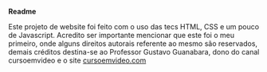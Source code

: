 <b>Readme</b>
    
Este projeto de website foi feito com o uso das tecs HTML, CSS e um pouco de Javascript. Acredito ser importante mencionar que este foi o meu primeiro, onde alguns direitos autorais referente ao mesmo são reservados, demais créditos destina-se ao Professor Gustavo Guanabara, dono do canal cursoemvideo e o site [cursoemvideo.com](https://www.cursoemvideo.com)
